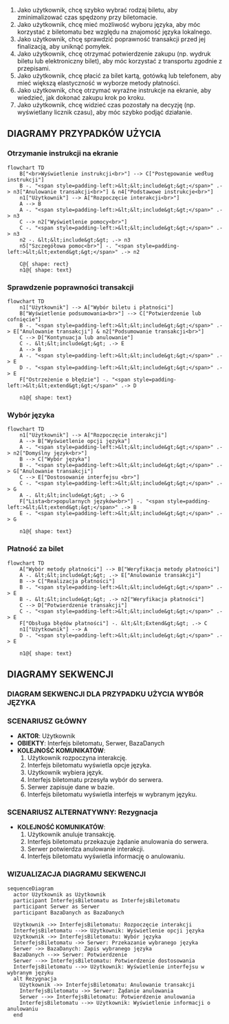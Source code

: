 1. Jako użytkownik, chcę szybko wybrać rodzaj biletu, aby zminimalizować czas
spędzony przy biletomacie.
2. Jako użytkownik, chcę mieć możliwość wyboru języka, aby móc korzystać z
biletomatu bez względu na znajomość języka lokalnego.
3. Jako użytkownik, chcę sprawdzić poprawność transakcji przed jej finalizacją,
aby uniknąć pomyłek.
4. Jako użytkownik, chcę otrzymać potwierdzenie zakupu (np. wydruk biletu lub
elektroniczny bilet), aby móc korzystać z transportu zgodnie z przepisami.
5. Jako użytkownik, chcę płacić za bilet kartą, gotówką lub telefonem, aby mieć
większą elastyczność w wyborze metody płatności.
6. Jako użytkownik, chcę otrzymać wyraźne instrukcje na ekranie, aby wiedzieć,
jak dokonać zakupu krok po kroku.
7. Jako użytkownik, chcę widzieć czas pozostały na decyzję (np. wyświetlany
licznik czasu), aby móc szybko podjąć działanie.

## DIAGRAMY PRZYPADKÓW UŻYCIA
### Otrzymanie instrukcji na ekranie

```mermaid
flowchart TD
    B["<br>Wyświetlenie instrukcji<br>"] --> C["Postępowanie według instrukcji"]
    B -. "<span style=padding-left:>&lt;&lt;include&gt;&gt;</span>" .-> n3["Anulowanie transakcji<br>"] & n4["Podstawowe instrukcje<br>"]
    n1["Użytkownik"] --> A["Rozpoczęcie interakcji<br>"]
    A --> B
    A -. "<span style=padding-left:>&lt;&lt;include&gt;&gt;</span>" .-> n3
    C --> n2["Wyświetlenie pomocy<br>"]
    C -. "<span style=padding-left:>&lt;&lt;include&gt;&gt;</span>" .-> n3
    n2 -. &lt;&lt;include&gt;&gt; .-> n3
    n5["Szczegółowa pomoc<br>"] -. "<span style=padding-left:>&lt;&lt;extend&gt;&gt;</span>" .-> n2

    C@{ shape: rect}
    n1@{ shape: text}
```

### Sprawdzenie poprawności transakcji

``` mermaid
flowchart TD
    n1["Użytkownik"] --> A["Wybór biletu i płatności"]
    B["Wyświetlenie podsumowania<br>"] --> C["Potwierdzenie lub cofnięcie"]
    B -. "<span style=padding-left:>&lt;&lt;include&gt;&gt;</span>" .-> E["Anulowanie transakcji"] & n2["Podsumowanie transakcji<br>"]
    C --> D["Kontynuacja lub anulowanie"]
    C -. &lt;&lt;include&gt;&gt; .-> E
    A --> B
    A -. "<span style=padding-left:>&lt;&lt;include&gt;&gt;</span>" .-> E
    D -. "<span style=padding-left:>&lt;&lt;include&gt;&gt;</span>" .-> E
    F["Ostrzeżenie o błędzie"] -. "<span style=padding-left:>&lt;&lt;extend&gt;&gt;</span>" .-> D

    n1@{ shape: text}
 ```
    
### Wybór języka

``` mermaid
flowchart TD
    n1["Użytkownik"] --> A["Rozpoczęcie interakcji"]
    A --> B["Wyświetlenie opcji języka"]
    A -. "<span style=padding-left:>&lt;&lt;include&gt;&gt;</span>" .-> n2["Domyślny język<br>"]
    B --> C["Wybór języka"]
    B -. "<span style=padding-left:>&lt;&lt;include&gt;&gt;</span>" .-> G["Anulowanie transakcji"]
    C --> E["Dostosowanie interfejsu <br>"]
    C -. "<span style=padding-left:>&lt;&lt;include&gt;&gt;</span>" .-> G
    A -. &lt;&lt;include&gt;&gt; .-> G
    F["Lista<br>popularnych języków<br>"] -. "<span style=padding-left:>&lt;&lt;extend&gt;&gt;</span>" .-> B
    E -. "<span style=padding-left:>&lt;&lt;include&gt;&gt;</span>" .-> G

    n1@{ shape: text}
```

### Płatność za bilet

```mermaid
flowchart TD
    A["Wybór metody płatności"] --> B["Weryfikacja metody płatności"]
    A -. &lt;&lt;include&gt;&gt; .-> E["Anulowanie transakcji"]
    B --> C["Realizacja płatności"]
    B -. "<span style=padding-left:>&lt;&lt;include&gt;&gt;</span>" .-> E
    B -. &lt;&lt;include&gt;&gt; .-> n2["Weryfikacja płatności"]
    C --> D["Potwierdzenie transakcji"]
    C -. "<span style=padding-left:>&lt;&lt;include&gt;&gt;</span>" .-> E
    F["Obsługa błędów płatności"] -. &lt;&lt;Extend&gt;&gt; .-> C
    n1["Użytkownik"] --> A
    D -. "<span style=padding-left:>&lt;&lt;include&gt;&gt;</span>" .-> E

    n1@{ shape: text}
```

## DIAGRAMY SEKWENCJI

### DIAGRAM SEKWENCJI DLA PRZYPADKU UŻYCIA WYBÓR JĘZYKA
### SCENARIUSZ GŁÓWNY
- **AKTOR**: Użytkownik
- **OBIEKTY**: Interfejs biletomatu, Serwer, BazaDanych
- **KOLEJNOŚĆ KOMUNIKATÓW**:
  1. Użytkownik rozpoczyna interakcję.
  2. Interfejs biletomatu wyświetla opcje języka.
  3. Użytkownik wybiera język.
  4. Interfejs biletomatu przesyła wybór do serwera.
  5. Serwer zapisuje dane w bazie.
  6. Interfejs biletomatu wyświetla interfejs w wybranym języku.

### SCENARIUSZ ALTERNATYWNY: Rezygnacja
- **KOLEJNOŚĆ KOMUNIKATÓW**:
  1. Użytkownik anuluje transakcję.
  2. Interfejs biletomatu przekazuje żądanie anulowania do serwera.
  3. Serwer potwierdza anulowanie interakcji.
  4. Interfejs biletomatu wyświetla informację o anulowaniu.

### WIZUALIZACJA DIAGRAMU SEKWENCJI
```mermaid
sequenceDiagram
  actor Użytkownik as Użytkownik
  participant InterfejsBiletomatu as InterfejsBiletomatu
  participant Serwer as Serwer
  participant BazaDanych as BazaDanych

  Użytkownik ->> InterfejsBiletomatu: Rozpoczęcie interakcji
  InterfejsBiletomatu -->> Użytkownik: Wyświetlenie opcji języka
  Użytkownik ->> InterfejsBiletomatu: Wybór języka
  InterfejsBiletomatu ->> Serwer: Przekazanie wybranego języka
  Serwer ->> BazaDanych: Zapis wybranego języka
  BazaDanych -->> Serwer: Potwierdzenie
  Serwer -->> InterfejsBiletomatu: Potwierdzenie dostosowania
  InterfejsBiletomatu -->> Użytkownik: Wyświetlenie interfejsu w wybranym języku
  alt Rezygnacja
    Użytkownik ->> InterfejsBiletomatu: Anulowanie transakcji
    InterfejsBiletomatu ->> Serwer: Żądanie anulowania
    Serwer -->> InterfejsBiletomatu: Potwierdzenie anulowania
    InterfejsBiletomatu -->> Użytkownik: Wyświetlenie informacji o anulowaniu
  end

```
